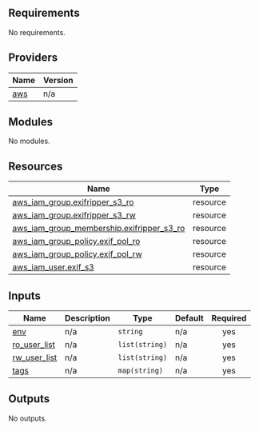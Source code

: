 <!-- BEGIN_TF_DOCS -->
## Requirements

No requirements.

## Providers

| Name | Version |
|------|---------|
| <a name="provider_aws"></a> [aws](#provider\_aws) | n/a |

## Modules

No modules.

## Resources

| Name | Type |
|------|------|
| [aws_iam_group.exifripper_s3_ro](https://registry.terraform.io/providers/hashicorp/aws/latest/docs/resources/iam_group) | resource |
| [aws_iam_group.exifripper_s3_rw](https://registry.terraform.io/providers/hashicorp/aws/latest/docs/resources/iam_group) | resource |
| [aws_iam_group_membership.exifripper_s3_ro](https://registry.terraform.io/providers/hashicorp/aws/latest/docs/resources/iam_group_membership) | resource |
| [aws_iam_group_policy.exif_pol_ro](https://registry.terraform.io/providers/hashicorp/aws/latest/docs/resources/iam_group_policy) | resource |
| [aws_iam_group_policy.exif_pol_rw](https://registry.terraform.io/providers/hashicorp/aws/latest/docs/resources/iam_group_policy) | resource |
| [aws_iam_user.exif_s3](https://registry.terraform.io/providers/hashicorp/aws/latest/docs/resources/iam_user) | resource |

## Inputs

| Name | Description | Type | Default | Required |
|------|-------------|------|---------|:--------:|
| <a name="input_env"></a> [env](#input\_env) | n/a | `string` | n/a | yes |
| <a name="input_ro_user_list"></a> [ro\_user\_list](#input\_ro\_user\_list) | n/a | `list(string)` | n/a | yes |
| <a name="input_rw_user_list"></a> [rw\_user\_list](#input\_rw\_user\_list) | n/a | `list(string)` | n/a | yes |
| <a name="input_tags"></a> [tags](#input\_tags) | n/a | `map(string)` | n/a | yes |

## Outputs

No outputs.
<!-- END_TF_DOCS -->